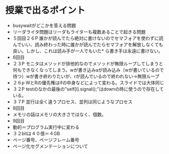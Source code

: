 # 授業で出るポイント

* busywaitがどこかを答える問題
* リーダライタ問題はリーダもライターも複数あることで起きる問題
* ５回目２６P 誰かが読んでたら絶対に書けないのでセマフォアを使わずに読んでいい、読み終わった時に誰かが読んでたらセマフォアを解放しなくても良い。しかし、これは読み手が一人でもいた* ら書き手は永遠に書けない。
* 6回目
* ２３P モニタはメソッドが排他的なのでメソッドが無限ループしてしまうと何もできなくなってしまう。wが書き込みaが読み込み（wが書いているので待つ）wが書き終わりたいが、rが読んでいるので終われない→無限ループ
* ２６p WとRの優先権はifの中身などによって変わる。スライドでは大体同じ
* ３２P testのなかの最後の"self[i].signal();"はdownの時に使うので存在している。
* ３７P 並行は全く違うプロセス、並列は同じようなプロセス
* 8回目
* メモリの話はメモリの大きさではなく、個数。
* 9回目
* 動的＝プログラム実行中に変わる
* ３２bitは４０億＝４GB
* ページ番号、ページフレーム番号
* ページ化セグメンテーションについて

